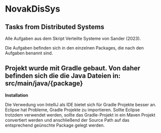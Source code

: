 # NovakDisSys
**Tasks from Distributed Systems**
------------------------------------
Alle Aufgaben aus dem Skript Verteilte Systeme von Sander (2023).

Die Aufgaben befinden sich in den einzelnen Packages, die nach den Aufgaben benannt sind.

Projekt wurde mit Gradle gebaut. Von daher befinden sich die die Java Dateien in:
src/main/java/{package}
------------------------------------
**Installation**

Die Verwedung von IntelliJ als IDE bietet sich für Gradle Projekte besser an. Eclipse hat Probleme, Gradle Projekte zu importieren.
Sollte Eclipse trotzdem verwendet werden, sollte das Gradle-Projekt in ein Maven Projekt convertiert werden und anschließend der 
Source Path auf das entsprechend geünschte Package gelegt werden.
